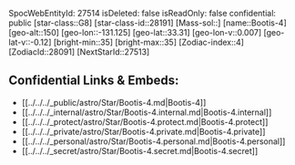 ﻿---
location: [33.31,-131.125,150]
type: Station
tags:
- astro/Star

---
SpocWebEntityId: 27514
isDeleted: false
isReadOnly: false
confidential: public
[star-class::G8]
[star-class-id::28191]
[Mass-sol::]
[name::Bootis-4]
[geo-alt::150]
[geo-lon::-131.125]
[geo-lat::33.31]
[geo-lon-v::0.007]
[geo-lat-v::-0.12]
[bright-min::35]
[bright-max::35]
[Zodiac-index::4]
[ZodiacId::28091]
[NextStarId::27513]



## Confidential Links & Embeds: 
- [[../../../_public/astro/Star/Bootis-4.md|Bootis-4]] 
- [[../../../_internal/astro/Star/Bootis-4.internal.md|Bootis-4.internal]] 
- [[../../../_protect/astro/Star/Bootis-4.protect.md|Bootis-4.protect]] 
- [[../../../_private/astro/Star/Bootis-4.private.md|Bootis-4.private]] 
- [[../../../_personal/astro/Star/Bootis-4.personal.md|Bootis-4.personal]] 
- [[../../../_secret/astro/Star/Bootis-4.secret.md|Bootis-4.secret]]

